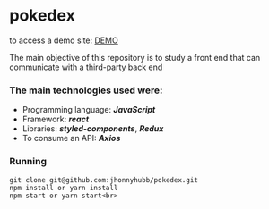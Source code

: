 # pokedex

to access a demo site: <a href="https://jfm-pokedex.netlify.app" target="_blank" rel="noopener noreferrer">DEMO</a>

The main objective of this repository is to study a front end that can communicate with a third-party back end

### The main technologies used were:
<ul> 
  <li>Programming language: <strong><em>JavaScript</em></strong></li>
  <li>Framework: <strong><em>react</em></strong></li>
  <li>Libraries: <strong><em>styled-components</em></strong>, <strong><em>Redux</em></strong></li>
  <li>To consume an API: <strong><em>Axios</em></strong></li>
</ul>

### Running
`
git clone git@github.com:jhonnyhubb/pokedex.git
`<br>
`
npm install or yarn install
`<br>
`
npm start or yarn start<br>
`
